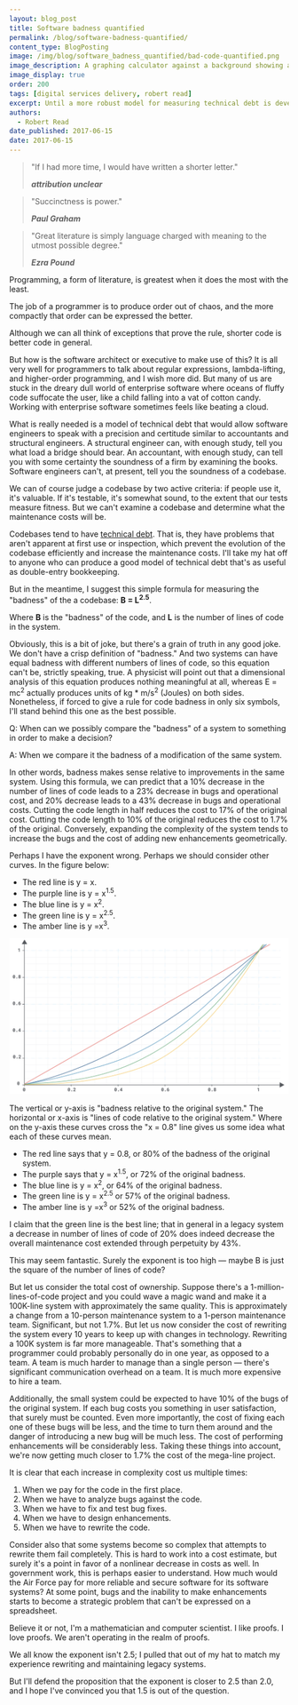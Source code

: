 ```yaml
---
layout: blog_post
title: Software badness quantified
permalink: /blog/software-badness-quantified/
content_type: BlogPosting
image: /img/blog/software_badness_quantified/bad-code-quantified.png
image_description: A graphing calculator against a background showing abstract lines of code.
image_display: true
order: 200
tags: [digital services delivery, robert read]
excerpt: Until a more robust model for measuring technical debt is developed, we suggest using a simple formula for measuring the "badness" of a codebase in order to facilitate system improvement decisions.
authors:
  - Robert Read
date_published: 2017-06-15
date: 2017-06-15
---
```

<blockquote cite="http://quoteinvestigator.com/2012/04/28/shorter-letter/">
<p>"If I had more time, I would have written a shorter letter."</p>
<cite><strong>attribution unclear</strong></cite>
</blockquote>

<blockquote cite="http://www.paulgraham.com/power.html">
<p>"Succinctness is power."</p>
<cite><strong>Paul Graham</strong></cite>
</blockquote>

<blockquote cite="https://www.brainyquote.com/quotes/ezra_pound_398432">
<p>"Great literature is simply language charged with meaning to the utmost possible degree."</p>
<cite><strong>Ezra Pound</strong></cite>
</blockquote>

Programming, a form of literature, is greatest when it does the most with the least.

The job of a programmer is to produce order out of chaos, and the more compactly that order can be expressed the better.

Although we can all think of exceptions that prove the rule, shorter code is better code in general.

But how is the software architect or executive to make use of this? It is all very well for programmers to talk about regular expressions, lambda-lifting, and higher-order programming, and I wish more did. But many of us are stuck in the dreary dull world of enterprise software where oceans of fluffy code suffocate the user, like a child falling into a vat of cotton candy. Working with enterprise software sometimes feels like beating a cloud.

What is really needed is a model of technical debt that would allow software engineers to speak with a precision and certitude similar to accountants and structural engineers. A structural engineer can, with enough study, tell you what load a bridge should bear. An accountant, with enough study, can tell you with some certainty the soundness of a firm by examining the books. Software engineers can't, at present, tell you the soundness of a codebase.

We can of course judge a codebase by two active criteria: if people use it, it's valuable. If it's testable, it's somewhat sound, to the extent that our tests measure fitness. But we can't examine a codebase and determine what the maintenance costs will be.

Codebases tend to have <a href="https://18f.gsa.gov/2015/09/04/what-is-technical-debt/">technical debt</a>. That is, they have problems that aren't apparent at first use or inspection, which prevent the evolution of the codebase efficiently and increase the maintenance costs. I'll take my hat off to anyone who can produce a good model of technical debt that's as useful as double-entry bookkeeping.

But in the meantime, I suggest this simple formula for measuring the "badness" of the a codebase: **B = L<sup>2.5</sup>**.

Where **B** is the "badness" of the code, and **L** is the number of lines of code in the system.

Obviously, this is a bit of joke, but there's a grain of truth in any good joke. We don't have a crisp definition of "badness." And two systems can have equal badness with different numbers of lines of code, so this equation can't be, strictly speaking, true. A physicist will point out that a dimensional analysis of this equation produces nothing meaningful at all, whereas E = mc<sup>2</sup> actually produces units of kg * m/s<sup>2</sup> (Joules) on both sides. Nonetheless, if forced to give a rule for code badness in only six symbols, I'll stand behind this one as the best possible.

Q: When can we possibly compare the "badness" of a system to something in order to make a decision?

A: When we compare it the badness of a modification of the same system.

In other words, badness makes sense relative to improvements in the same system. Using this formula, we can predict that a 10% decrease in the number of lines of code leads to a 23% decrease in bugs and operational cost, and 20% decrease leads to a 43% decrease in bugs and operational costs. Cutting the code length in half reduces the cost to 17% of the original cost. Cutting the code length to 10% of the original reduces the cost to 1.7% of the original. Conversely, expanding the complexity of the system tends to increase the bugs and the cost of adding new enhancements geometrically.

Perhaps I have the exponent wrong. Perhaps we should consider other curves. In the figure below:

- The red line is y = x.
- The purple line is y = x<sup>1.5</sup>.
- The blue line is y = x<sup>2</sup>.
- The green line is y = x<sup>2.5</sup>.
- The amber line is y =x<sup>3</sup>.

![A graph showing the plot curves of different software badness quantification formulas.](/img/blog/software_badness_quantified/software-badness-quantified-graph.png)

The vertical or y-axis is "badness relative to the original system." The horizontal or x-axis is "lines of code relative to the original system." Where on the y-axis these curves cross the "x = 0.8" line gives us some idea what each of these curves mean.

- The red line says that y = 0.8, or 80% of the badness of the original system.
- The purple says that y = x<sup>1.5</sup>, or 72% of the original badness.
- The blue line is y = x<sup>2</sup>, or 64% of the original badness.
- The green line is y = x<sup>2.5</sup> or 57% of the original badness.
- The amber line is y =x<sup>3</sup> or 52% of the original badness.

I claim that the green line is the best line; that in general in a legacy system a decrease in number of lines of code of 20% does indeed decrease the overall maintenance cost extended through perpetuity by 43%.

This may seem fantastic. Surely the exponent is too high &mdash; maybe B is just the square of the number of lines of code?

But let us consider the total cost of ownership. Suppose there's a 1-million-lines-of-code project and you could wave a magic wand and make it a 100K-line system with approximately the same quality. This is approximately a change from a 10-person maintenance system to a 1-person maintenance team. Significant, but not 1.7%. But let us now consider the cost of rewriting the system every 10 years to keep up with changes in technology. Rewriting a 100K system is far more manageable. That's something that a programmer could probably personally do in one year, as opposed to a team. A team is much harder to manage than a single person &mdash; there's significant communication overhead on a team. It is much more expensive to hire a team.

Additionally, the small system could be expected to have 10% of the bugs of the original system. If each bug costs you something in user satisfaction, that surely must be counted. Even more importantly, the cost of fixing each one of these bugs will be less, and the time to turn them around and the danger of introducing a new bug will be much less. The cost of performing enhancements will be considerably less. Taking these things into account, we're now getting much closer to 1.7% the cost of the mega-line project.

It is clear that each increase in complexity cost us multiple times:

1. When we pay for the code in the first place.
2. When we have to analyze bugs against the code.
3. When we have to fix and test bug fixes.
4. When we have to design enhancements.
5. When we have to rewrite the code.

Consider also that some systems become so complex that attempts to rewrite them fail completely. This is hard to work into a cost estimate, but surely it's a point in favor of a nonlinear decrease in costs as well. In government work, this is perhaps easier to understand. How much would the Air Force pay for more reliable and secure software for its software systems? At some point, bugs and the inability to make enhancements starts to become a strategic problem that can't be expressed on a spreadsheet.

Believe it or not, I'm a mathematician and computer scientist. I like proofs. I love proofs. We aren't operating in the realm of proofs.

We all know the exponent isn't 2.5; I pulled that out of my hat to match my experience rewriting and maintaining legacy systems.

But I'll defend the proposition that the exponent is closer to 2.5 than 2.0, and I hope I've convinced you that 1.5 is out of the question.
